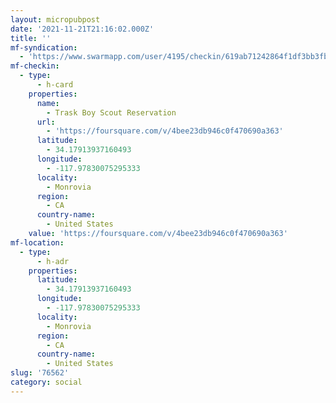 ```yaml
---
layout: micropubpost
date: '2021-11-21T21:16:02.000Z'
title: ''
mf-syndication:
  - 'https://www.swarmapp.com/user/4195/checkin/619ab71242864f1df3bb3fb5'
mf-checkin:
  - type:
      - h-card
    properties:
      name:
        - Trask Boy Scout Reservation
      url:
        - 'https://foursquare.com/v/4bee23db946c0f470690a363'
      latitude:
        - 34.17913937160493
      longitude:
        - -117.97830075295333
      locality:
        - Monrovia
      region:
        - CA
      country-name:
        - United States
    value: 'https://foursquare.com/v/4bee23db946c0f470690a363'
mf-location:
  - type:
      - h-adr
    properties:
      latitude:
        - 34.17913937160493
      longitude:
        - -117.97830075295333
      locality:
        - Monrovia
      region:
        - CA
      country-name:
        - United States
slug: '76562'
category: social
---
```

